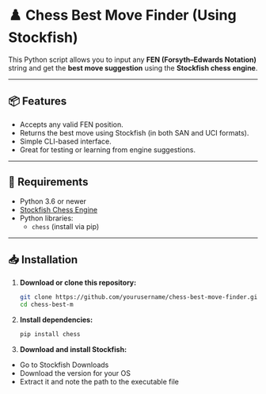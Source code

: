 # ♟️ Chess Best Move Finder (Using Stockfish)

This Python script allows you to input any **FEN (Forsyth–Edwards Notation)** string and get the **best move suggestion** using the **Stockfish chess engine**.

---

## 📦 Features

- Accepts any valid FEN position.
- Returns the best move using Stockfish (in both SAN and UCI formats).
- Simple CLI-based interface.
- Great for testing or learning from engine suggestions.

---

## 🚀 Requirements

- Python 3.6 or newer  
- [Stockfish Chess Engine](https://stockfishchess.org/download/)
- Python libraries:
  - `chess` (install via pip)

---

## 📥 Installation

1. **Download or clone this repository:**

   ```bash
   git clone https://github.com/yourusername/chess-best-move-finder.git
   cd chess-best-m

2. **Install dependencies:**
   ```bash
   pip install chess
3. **Download and install Stockfish:**
- Go to Stockfish Downloads
- Download the version for your OS
- Extract it and note the path to the executable file

   
